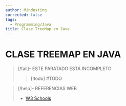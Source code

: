 ```yaml
---
author: Mindusting
corrected: false
tags:
  - Programming/Java
title: Clase TreeMap en Java
---
```


# CLASE TREEMAP EN JAVA

> [!fail]- ESTE PARATADO ESTÁ INCOMPLETO
> > [!todo] #TODO

> [!help]- REFERENCIAS WEB
> - [W3 Schools](https://www.w3schools.com/java/java_treemap.asp)
